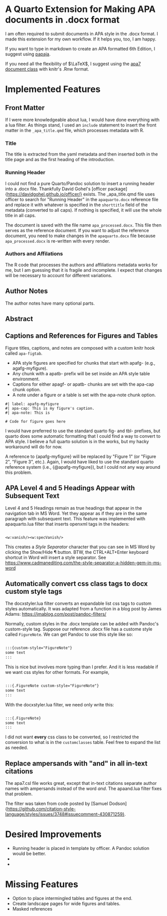 
# A Quarto Extension for Making APA documents in .docx format

I am often required to submit documents in APA style in the .docx format. I made this extension for my own workflow. If it helps you, too, I am happy.

If you want to type in markdown to create an APA formatted 6th Edition, I suggest using [papaja](https://frederikaust.com/papaja_man/). 

If you need all the flexibility of $\LaTeX$, I suggest using the [apa7 document class](https://ctan.org/pkg/apa7) with knitr's .Rnw format.

# Implemented Features

## Front Matter

If I were more knowledgeable about lua, I would have done everything with a lua filter. As things stand, I used an `include` statement to insert the front matter in the `_apa_title.qmd` file, which processes metadata with R. 


### Title

The title is extracted from the yaml metadata and then inserted both in the title page and as the first heading of the introduction.

### Running Header

I could not find a pure Quarto/Pandoc solution to insert a running header into a .docx file. Thankfully David Gohel's [officer package]{https://davidgohel.github.io/officer/} exists. The _apa_title.qmd file uses officer to search for "Running Header" in the `apaquarto.docx` reference file and replace it with whatever is specified in the `shorttitle` field of the metadata (converted to all caps). If nothing is specified, it will use the whole title in all caps. 

The document is saved with the file name `apa_processed.docx`. This file then serves as the reference document. If you want to adjust the reference document, you need to make changes in the `apaquarto.docx` file because `apa_processed.docx` is re-written with every render.

### Authors and Affilations

The R code that processes the authors and affiliations metadata works for me, but I am guessing that it is fragile and incomplete. I expect that changes will be necessary to account for different variations.

## Author Notes

The author notes have many optional parts.

## Abstract


## Captions and References for Figures and Tables

Figure titles, captions, and notes are composed with a custom knitr hook called `apa-figtab`. 

* APA style figures are specified for chunks that start with apafg- (e.g., agafg-myfigure). 
* Any chunk with a apatb- prefix will be set inside an APA style table environment. 
* Captions for either apagf- or apatb- chunks are set with the apa-cap chunk option. 
* A note under a figure or a table is set with the apa-note chunk option. 

```{r}
#| label: apafg-myfigure
#| apa-cap: This is my figure's caption.
#| apa-note: This is 

# Code for figure goes here

```

I would have preferred to use the standard quarto fig- and tbl- prefixes, but quarto does some automatic formatting that I could find a way to convert to APA style. I believe a full quarto solution is in the works, but my hacky workaround will do for now.

A reference to {apafg-myfigure} will be replaced by "Figure 1" (or "Figure 2", "Figure 3", etc.). Again, I would have liked to use the standard quarto reference system (i.e., {@apafg-myfigure}), but I could not any way around this problem.

## APA Level 4 and 5 Headings Appear with Subsequent Text

Level 4 and 5 Headings remain as true headings that appear in the navigation tab in MS Word. Yet they appear as if they are in the same paragraph with subsequent text. This feature was implemented with apaquarto.lua filter that inserts openxml tags in the headers: 

```openxml

<w:vanish/><w:specVanish/>

```
This creates a *Style Separator* character that you can see in MS Word by clicking the Show/Hide ¶ button. BTW, the CTRL+ALT+Enter keyboard shortcut in Word will insert a style separator. See https://www.cadmanediting.com/the-style-separator-a-hidden-gem-in-ms-word

## Automatically convert css class tags to docx custom style tags

The docxstyler.lua filter converts an expandable list css tags to custom styles automatically. It was adapted from a function in a blog post by James Adams: https://jmablog.com/post/pandoc-filters/

Normally, custom styles in the .docx template can be added with Pandoc's custom-style tag. Suppose our reference .docx file has a custome style called `FigureNote`. We can get Pandoc to use this style like so:

```markdown

:::{custom-style="FigureNote"}
some text
:::

```

This is nice but involves more typing than I prefer. And it is less readable if we want css styles for other formats. For example, 

```markdown

:::{.FigureNote custom-style="FigureNote"}
some text
:::

```
With the docxstyler.lua filter, we need only write this:

```markdown

:::{.FigureNote}
some text
:::

```

I did not want **every** css class to be converted, so I restricted the conversion to what is in the `customclasses` table. Feel free to expand the list as needed.


## Replace ampersands with "and" in all in-text citations

The apa7.csl file works great, except that in-text citations separate author names with ampersands instead of the word *and*. The apaand.lua filter fixes that problem.

The filter was taken from code posted by [Samuel Dodson]{https://github.com/citation-style-language/styles/issues/3748#issuecomment-430871259}.





# Desired Improvements

* Running header is placed in template by officer. A Pandoc solution would be better.
* 
* 

# Missing Features

* Option to place intermingled tables and figures at the end.
* Create landscape pages for wide figures and tables.
* Masked references
